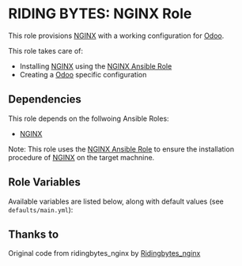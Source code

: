 
# RIDING BYTES: NGINX Role

This role provisions [NGINX][9] with a working configuration for [Odoo][2].

This role takes care of:

- Installing [NGINX][9] using the [NGINX Ansible Role][6]
- Creating a [Odoo][2] specific configuration



## Dependencies

This role depends on the follwoing Ansible Roles:

- [NGINX](https://galaxy.ansible.com/geerlingguy/nginx)

Note: This role uses the [NGINX Ansible Role][6] to ensure the installation
      procedure of [NGINX][9] on the target machnine.

## Role Variables

Available variables are listed below, along with default values (see
`defaults/main.yml`):

## Thanks to
Original code from ridingbytes_nginx by [Ridingbytes_nginx][1]


[1]:  http://ridingbytes.com "RIDING BYTES"
[2]:  https://odoo.com "Odoo ERP"
[3]:  https://www.vagrantup.com/docs/getting-started/ "Vagrant"
[4]:  https://www.ansible.com "Ansible"
[5]:  https://docs.ansible.com/ansible/playbooks.html "Ansible Playbook"
[6]:  https://docs.ansible.com/ansible/playbooks_roles.html "Ansible Roles"
[7]:  https://galaxy.ansible.com "Ansible Galaxy"
[8]:  https://docs.ansible.com/ansible/intro_inventory.html "Ansible Inventory"
[9]:  http://www.nginx.org "NGINX"
[10]: https://galaxy.ansible.com/geerlingguy/nginx "NGINX Ansible Role"
